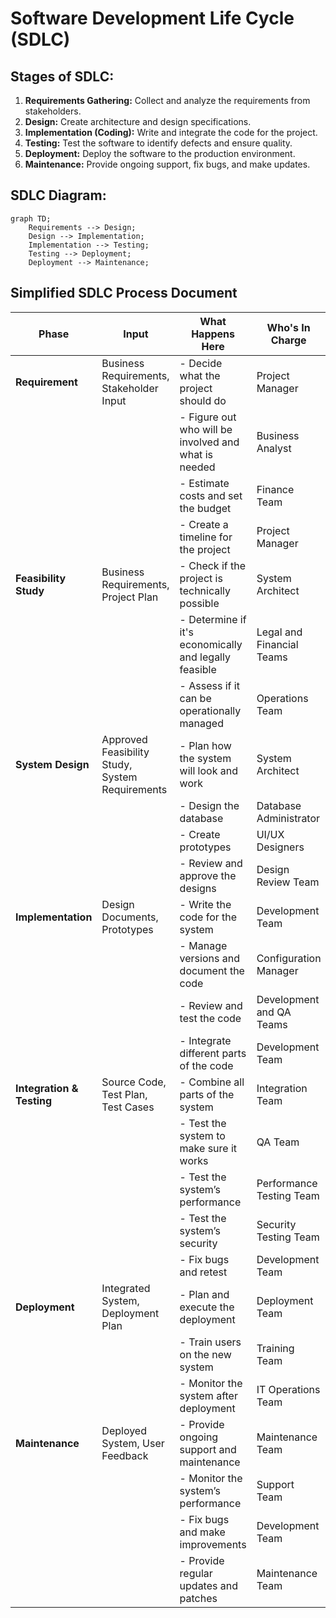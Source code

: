 # Software Development Life Cycle (SDLC)

## Stages of SDLC:

1. **Requirements Gathering:** Collect and analyze the requirements from stakeholders.
2. **Design:** Create architecture and design specifications.
3. **Implementation (Coding):** Write and integrate the code for the project.
4. **Testing:** Test the software to identify defects and ensure quality.
5. **Deployment:** Deploy the software to the production environment.
6. **Maintenance:** Provide ongoing support, fix bugs, and make updates.

## SDLC Diagram:

```mermaid
graph TD;
    Requirements --> Design;
    Design --> Implementation;
    Implementation --> Testing;
    Testing --> Deployment;
    Deployment --> Maintenance;

```
## Simplified SDLC Process Document

| Phase                    | Input                                                  | What Happens Here                                                        | Who's In Charge               | Outcome/Deliverables         |
|--------------------------|--------------------------------------------------------|--------------------------------------------------------------------------|-------------------------------|------------------------------|
| **Requirement**             | Business Requirements, Stakeholder Input               | - Decide what the project should do                                      | Project Manager               | Project Plan                 |
|                          |                                                        | - Figure out who will be involved and what is needed                     | Business Analyst              | Budget and Timeline          |
|                          |                                                        | - Estimate costs and set the budget                                      | Finance Team                  |                              |
|                          |                                                        | - Create a timeline for the project                                      | Project Manager               |                              |
| **Feasibility Study**    | Business Requirements, Project Plan                    | - Check if the project is technically possible                           | System Architect              | Feasibility Report           |
|                          |                                                        | - Determine if it's economically and legally feasible                    | Legal and Financial Teams     |                              |
|                          |                                                        | - Assess if it can be operationally managed                              | Operations Team               |                              |
| **System Design**        | Approved Feasibility Study, System Requirements        | - Plan how the system will look and work                                 | System Architect              | Design Documents             |
|                          |                                                        | - Design the database                                                    | Database Administrator        |                              |
|                          |                                                        | - Create prototypes                                                      | UI/UX Designers               | Prototypes                   |
|                          |                                                        | - Review and approve the designs                                         | Design Review Team            |                              |
| **Implementation**       | Design Documents, Prototypes                           | - Write the code for the system                                          | Development Team              | Source Code                  |
|                          |                                                        | - Manage versions and document the code                                  | Configuration Manager         |                              |
|                          |                                                        | - Review and test the code                                               | Development and QA Teams      |                              |
|                          |                                                        | - Integrate different parts of the code                                  | Development Team              |                              |
| **Integration & Testing**| Source Code, Test Plan, Test Cases                     | - Combine all parts of the system                                        | Integration Team              | Integrated System            |
|                          |                                                        | - Test the system to make sure it works                                  | QA Team                       | Test Results                 |
|                          |                                                        | - Test the system’s performance                                          | Performance Testing Team      |                              |
|                          |                                                        | - Test the system’s security                                             | Security Testing Team         |                              |
|                          |                                                        | - Fix bugs and retest                                                    | Development Team              |                              |
| **Deployment**           | Integrated System, Deployment Plan                     | - Plan and execute the deployment                                        | Deployment Team               | Deployed System              |
|                          |                                                        | - Train users on the new system                                          | Training Team                 |                              |
|                          |                                                        | - Monitor the system after deployment                                    | IT Operations Team            |                              |
| **Maintenance**          | Deployed System, User Feedback                         | - Provide ongoing support and maintenance                                | Maintenance Team              | System Updates               |
|                          |                                                        | - Monitor the system’s performance                                       | Support Team                  |                              |
|                          |                                                        | - Fix bugs and make improvements                                         | Development Team              |                              |
|                          |                                                        | - Provide regular updates and patches                                    | Maintenance Team              |                              |
